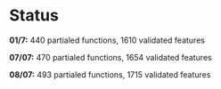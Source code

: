 # Status
__01/7:__ 440 partialed functions, 1610 validated features

__07/07:__ 470 partialed functions, 1654 validated features

__08/07:__ 493 partialed functions, 1715 validated features

